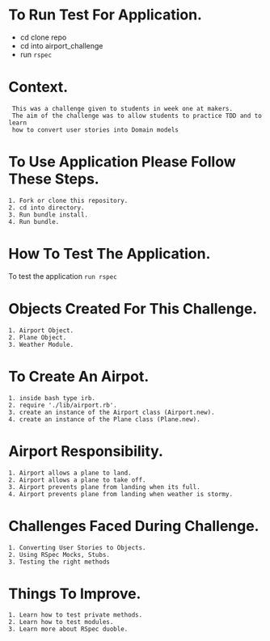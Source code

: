 # To Run Test For Application.
- cd clone repo
- cd into airport_challenge
- run ``rspec``

# Context.
```
 This was a challenge given to students in week one at makers. 
 The aim of the challenge was to allow students to practice TDD and to learn 
 how to convert user stories into Domain models
```
# To Use Application Please Follow These Steps.
```
1. Fork or clone this repository.
2. cd into directory.
3. Run bundle install.
4. Run bundle.
```

# How To Test The Application.
To test the application `run rspec `

# Objects Created For This Challenge.
```
1. Airport Object.
2. Plane Object.
3. Weather Module.
```
# To Create An Airpot.
```
1. inside bash type irb.
2. require './lib/airport.rb'.
3. create an instance of the Airport class (Airport.new).
4. create an instance of the Plane class (Plane.new).
```
# Airport Responsibility.
```
1. Airport allows a plane to land.
2. Airport allows a plane to take off.
3. Airport prevents plane from landing when its full.
4. Airport prevents plane from landing when weather is stormy.
```
# Challenges Faced During Challenge.
```
1. Converting User Stories to Objects.
2. Using RSpec Mocks, Stubs.
3. Testing the right methods
```
# Things To Improve.
```
1. Learn how to test private methods.
2. Learn how to test modules.
3. Learn more about RSpec duoble.
```




